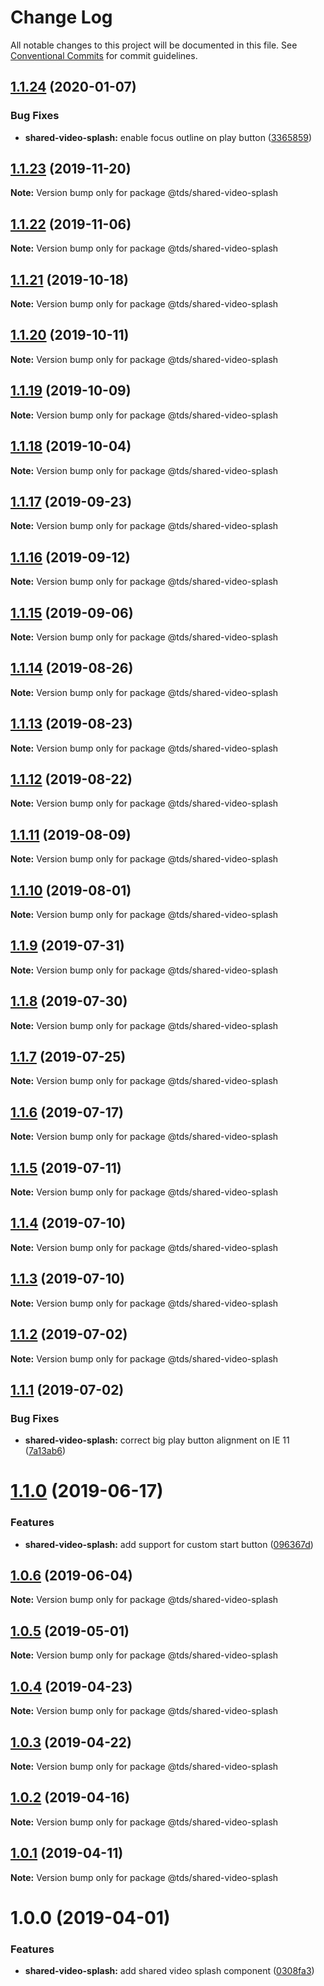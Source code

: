 # Change Log

All notable changes to this project will be documented in this file.
See [Conventional Commits](https://conventionalcommits.org) for commit guidelines.

## [1.1.24](https://github.com/telus/tds-core/compare/@tds/shared-video-splash@1.1.23...@tds/shared-video-splash@1.1.24) (2020-01-07)


### Bug Fixes

* **shared-video-splash:** enable focus outline on play button ([3365859](https://github.com/telus/tds-core/commit/3365859))





## [1.1.23](https://github.com/telus/tds-core/compare/@tds/shared-video-splash@1.1.22...@tds/shared-video-splash@1.1.23) (2019-11-20)

**Note:** Version bump only for package @tds/shared-video-splash





## [1.1.22](https://github.com/telus/tds-core/compare/@tds/shared-video-splash@1.1.21...@tds/shared-video-splash@1.1.22) (2019-11-06)

**Note:** Version bump only for package @tds/shared-video-splash





## [1.1.21](https://github.com/telus/tds-core/compare/@tds/shared-video-splash@1.1.20...@tds/shared-video-splash@1.1.21) (2019-10-18)

**Note:** Version bump only for package @tds/shared-video-splash





## [1.1.20](https://github.com/telus/tds-core/compare/@tds/shared-video-splash@1.1.19...@tds/shared-video-splash@1.1.20) (2019-10-11)

**Note:** Version bump only for package @tds/shared-video-splash





## [1.1.19](https://github.com/telus/tds-core/compare/@tds/shared-video-splash@1.1.18...@tds/shared-video-splash@1.1.19) (2019-10-09)

**Note:** Version bump only for package @tds/shared-video-splash





## [1.1.18](https://github.com/telus/tds-core/compare/@tds/shared-video-splash@1.1.17...@tds/shared-video-splash@1.1.18) (2019-10-04)

**Note:** Version bump only for package @tds/shared-video-splash





## [1.1.17](https://github.com/telus/tds-core/compare/@tds/shared-video-splash@1.1.16...@tds/shared-video-splash@1.1.17) (2019-09-23)

**Note:** Version bump only for package @tds/shared-video-splash





## [1.1.16](https://github.com/telus/tds-core/compare/@tds/shared-video-splash@1.1.15...@tds/shared-video-splash@1.1.16) (2019-09-12)

**Note:** Version bump only for package @tds/shared-video-splash





## [1.1.15](https://github.com/telus/tds-core/compare/@tds/shared-video-splash@1.1.14...@tds/shared-video-splash@1.1.15) (2019-09-06)

**Note:** Version bump only for package @tds/shared-video-splash





## [1.1.14](https://github.com/telus/tds-core/compare/@tds/shared-video-splash@1.1.13...@tds/shared-video-splash@1.1.14) (2019-08-26)

**Note:** Version bump only for package @tds/shared-video-splash





## [1.1.13](https://github.com/telus/tds-core/compare/@tds/shared-video-splash@1.1.12...@tds/shared-video-splash@1.1.13) (2019-08-23)

**Note:** Version bump only for package @tds/shared-video-splash





## [1.1.12](https://github.com/telus/tds-core/compare/@tds/shared-video-splash@1.1.11...@tds/shared-video-splash@1.1.12) (2019-08-22)

**Note:** Version bump only for package @tds/shared-video-splash





## [1.1.11](https://github.com/telus/tds-core/compare/@tds/shared-video-splash@1.1.10...@tds/shared-video-splash@1.1.11) (2019-08-09)

**Note:** Version bump only for package @tds/shared-video-splash





## [1.1.10](https://github.com/telus/tds-core/compare/@tds/shared-video-splash@1.1.9...@tds/shared-video-splash@1.1.10) (2019-08-01)

**Note:** Version bump only for package @tds/shared-video-splash





## [1.1.9](https://github.com/telus/tds-core/compare/@tds/shared-video-splash@1.1.8...@tds/shared-video-splash@1.1.9) (2019-07-31)

**Note:** Version bump only for package @tds/shared-video-splash





## [1.1.8](https://github.com/telus/tds-core/compare/@tds/shared-video-splash@1.1.7...@tds/shared-video-splash@1.1.8) (2019-07-30)

**Note:** Version bump only for package @tds/shared-video-splash





## [1.1.7](https://github.com/telus/tds-core/compare/@tds/shared-video-splash@1.1.6...@tds/shared-video-splash@1.1.7) (2019-07-25)

**Note:** Version bump only for package @tds/shared-video-splash





## [1.1.6](https://github.com/telus/tds-core/compare/@tds/shared-video-splash@1.1.5...@tds/shared-video-splash@1.1.6) (2019-07-17)

**Note:** Version bump only for package @tds/shared-video-splash





## [1.1.5](https://github.com/telus/tds-core/compare/@tds/shared-video-splash@1.1.4...@tds/shared-video-splash@1.1.5) (2019-07-11)

**Note:** Version bump only for package @tds/shared-video-splash





## [1.1.4](https://github.com/telus/tds-core/compare/@tds/shared-video-splash@1.1.3...@tds/shared-video-splash@1.1.4) (2019-07-10)

**Note:** Version bump only for package @tds/shared-video-splash





## [1.1.3](https://github.com/telus/tds-core/compare/@tds/shared-video-splash@1.1.2...@tds/shared-video-splash@1.1.3) (2019-07-10)

**Note:** Version bump only for package @tds/shared-video-splash





## [1.1.2](https://github.com/telus/tds-core/compare/@tds/shared-video-splash@1.1.1...@tds/shared-video-splash@1.1.2) (2019-07-02)

**Note:** Version bump only for package @tds/shared-video-splash





## [1.1.1](https://github.com/telus/tds-core/compare/@tds/shared-video-splash@1.1.0...@tds/shared-video-splash@1.1.1) (2019-07-02)


### Bug Fixes

* **shared-video-splash:** correct big play button alignment on IE 11 ([7a13ab6](https://github.com/telus/tds-core/commit/7a13ab6))





# [1.1.0](https://github.com/telus/tds-core/compare/@tds/shared-video-splash@1.0.6...@tds/shared-video-splash@1.1.0) (2019-06-17)


### Features

* **shared-video-splash:** add support for custom start button ([096367d](https://github.com/telus/tds-core/commit/096367d))





## [1.0.6](https://github.com/telus/tds-core/compare/@tds/shared-video-splash@1.0.5...@tds/shared-video-splash@1.0.6) (2019-06-04)

**Note:** Version bump only for package @tds/shared-video-splash

## [1.0.5](https://github.com/telus/tds-core/compare/@tds/shared-video-splash@1.0.4...@tds/shared-video-splash@1.0.5) (2019-05-01)

**Note:** Version bump only for package @tds/shared-video-splash

## [1.0.4](https://github.com/telus/tds-core/compare/@tds/shared-video-splash@1.0.3...@tds/shared-video-splash@1.0.4) (2019-04-23)

**Note:** Version bump only for package @tds/shared-video-splash

## [1.0.3](https://github.com/telus/tds-core/compare/@tds/shared-video-splash@1.0.2...@tds/shared-video-splash@1.0.3) (2019-04-22)

**Note:** Version bump only for package @tds/shared-video-splash

## [1.0.2](https://github.com/telus/tds-core/compare/@tds/shared-video-splash@1.0.1...@tds/shared-video-splash@1.0.2) (2019-04-16)

**Note:** Version bump only for package @tds/shared-video-splash

## [1.0.1](https://github.com/telus/tds-core/compare/@tds/shared-video-splash@1.0.0...@tds/shared-video-splash@1.0.1) (2019-04-11)

**Note:** Version bump only for package @tds/shared-video-splash

# 1.0.0 (2019-04-01)

### Features

- **shared-video-splash:** add shared video splash component ([0308fa3](https://github.com/telus/tds-core/commit/0308fa3))

